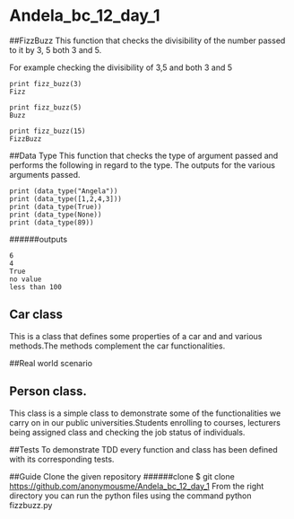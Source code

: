 # Andela_bc_12_day_1

##FizzBuzz
This  function that checks the divisibility of the number passed to it by 3, 5 both 3 and 5.

For example checking the divisibility of 3,5 and both 3 and 5

```
print fizz_buzz(3)
Fizz
```
```
print fizz_buzz(5)
Buzz
```
```
print fizz_buzz(15)
FizzBuzz
```
##Data Type 
This  function that checks the type of argument passed and performs the following in regard to the type.
The outputs for the various arguments passed.

```
print (data_type("Angela"))
print (data_type([1,2,4,3]))
print (data_type(True))
print (data_type(None))
print (data_type(89))
```
######outputs
```
6
4
True
no value
less than 100
```
## Car class
This is a class that defines some properties of a car and and various methods.The  methods  complement the car functionalities.

##Real world scenario
## Person  class.
This class is a simple class to demonstrate some of the functionalities we carry on in our public universities.Students enrolling to courses,
lecturers being assigned class and checking the job status of individuals.

##Tests 
To demonstrate TDD every function and class has been defined with  its corresponding tests.

##Guide 
Clone the given repository
######clone
 $ git clone https://github.com/anonymousme/Andela_bc_12_day_1
 From the right directory you can run the python files using the command python fizzbuzz.py






